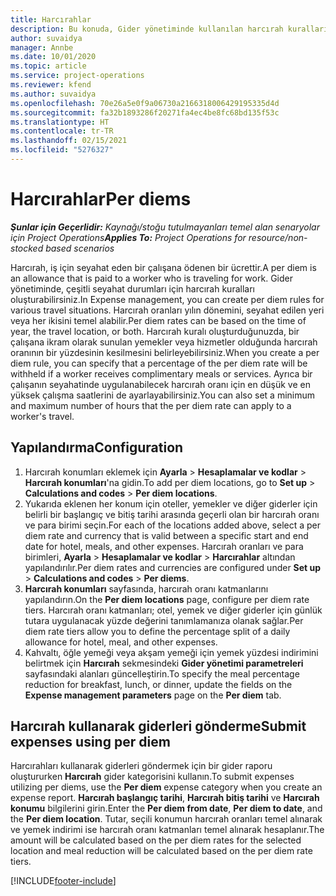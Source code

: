 ```yaml
---
title: Harcırahlar
description: Bu konuda, Gider yönetiminde kullanılan harcırah kuralları hakkında bilgiler sağlanmaktadır.
author: suvaidya
manager: Annbe
ms.date: 10/01/2020
ms.topic: article
ms.service: project-operations
ms.reviewer: kfend
ms.author: suvaidya
ms.openlocfilehash: 70e26a5e0f9a06730a2166318006429195335d4d
ms.sourcegitcommit: fa32b1893286f20271fa4ec4be8fc68bd135f53c
ms.translationtype: HT
ms.contentlocale: tr-TR
ms.lasthandoff: 02/15/2021
ms.locfileid: "5276327"
---
```

# <a name="per-diems"></a><span data-ttu-id="673c6-103">Harcırahlar</span><span class="sxs-lookup"><span data-stu-id="673c6-103">Per diems</span></span>

<span data-ttu-id="673c6-104">_**Şunlar için Geçerlidir:** Kaynağı/stoğu tutulmayanları temel alan senaryolar için Project Operations_</span><span class="sxs-lookup"><span data-stu-id="673c6-104">_**Applies To:** Project Operations for resource/non-stocked based scenarios_</span></span>


<span data-ttu-id="673c6-105">Harcırah, iş için seyahat eden bir çalışana ödenen bir ücrettir.</span><span class="sxs-lookup"><span data-stu-id="673c6-105">A per diem is an allowance that is paid to a worker who is traveling for work.</span></span> <span data-ttu-id="673c6-106">Gider yönetiminde, çeşitli seyahat durumları için harcırah kuralları oluşturabilirsiniz.</span><span class="sxs-lookup"><span data-stu-id="673c6-106">In Expense management, you can create per diem rules for  various travel situations.</span></span> <span data-ttu-id="673c6-107">Harcırah oranları yılın dönemini, seyahat edilen yeri veya her ikisini temel alabilir.</span><span class="sxs-lookup"><span data-stu-id="673c6-107">Per diem rates can be based on the time of year, the travel location, or both.</span></span> <span data-ttu-id="673c6-108">Harcırah kuralı oluşturduğunuzda, bir çalışana ikram olarak sunulan yemekler veya hizmetler olduğunda harcırah oranının bir yüzdesinin kesilmesini belirleyebilirsiniz.</span><span class="sxs-lookup"><span data-stu-id="673c6-108">When you create a per diem  rule, you can specify that a percentage of the per diem rate will be withheld if a worker receives complimentary meals or services.</span></span> <span data-ttu-id="673c6-109">Ayrıca bir çalışanın seyahatinde uygulanabilecek harcırah oranı için en düşük ve en yüksek çalışma saatlerini de ayarlayabilirsiniz.</span><span class="sxs-lookup"><span data-stu-id="673c6-109">You can also set a minimum and maximum number of hours that the per diem rate can apply to a worker's travel.</span></span>

## <a name="configuration"></a><span data-ttu-id="673c6-110">Yapılandırma</span><span class="sxs-lookup"><span data-stu-id="673c6-110">Configuration</span></span> 

1. <span data-ttu-id="673c6-111">Harcırah konumları eklemek için **Ayarla** > **Hesaplamalar ve kodlar** > **Harcırah konumları**'na gidin.</span><span class="sxs-lookup"><span data-stu-id="673c6-111">To add per diem locations, go to **Set up** > **Calculations and codes** > **Per diem locations**.</span></span>
2. <span data-ttu-id="673c6-112">Yukarıda eklenen her konum için oteller, yemekler ve diğer giderler için belirli bir başlangıç ve bitiş tarihi arasında geçerli olan bir harcırah oranı ve para birimi seçin.</span><span class="sxs-lookup"><span data-stu-id="673c6-112">For each of the locations added above, select a per diem rate and currency that is valid between a specific start and end date for hotel, meals, and other expenses.</span></span> <span data-ttu-id="673c6-113">Harcırah oranları ve para birimleri, **Ayarla** > **Hesaplamalar ve kodlar** > **Harcırahlar** altından yapılandırılır.</span><span class="sxs-lookup"><span data-stu-id="673c6-113">Per diem rates and currencies are configured under **Set up** > **Calculations and codes** > **Per diems**.</span></span>
3. <span data-ttu-id="673c6-114">**Harcırah konumları** sayfasında, harcırah oranı katmanlarını yapılandırın.</span><span class="sxs-lookup"><span data-stu-id="673c6-114">On the **Per diem locations** page, configure per diem rate tiers.</span></span> <span data-ttu-id="673c6-115">Harcırah oranı katmanları; otel, yemek ve diğer giderler için günlük tutara uygulanacak yüzde değerini tanımlamanıza olanak sağlar.</span><span class="sxs-lookup"><span data-stu-id="673c6-115">Per diem rate tiers allow you to define the percentage split of a daily allowance for hotel, meal, and other expenses.</span></span> 
4. <span data-ttu-id="673c6-116">Kahvaltı, öğle yemeği veya akşam yemeği için yemek yüzdesi indirimini belirtmek için **Harcırah** sekmesindeki **Gider yönetimi parametreleri** sayfasındaki alanları güncelleştirin.</span><span class="sxs-lookup"><span data-stu-id="673c6-116">To specify the meal percentage reduction for breakfast, lunch, or dinner, update the fields on the **Expense management parameters** page on the **Per diem** tab.</span></span> 
    
## <a name="submit-expenses-using-per-diem"></a><span data-ttu-id="673c6-117">Harcırah kullanarak giderleri gönderme</span><span class="sxs-lookup"><span data-stu-id="673c6-117">Submit expenses using per diem</span></span>
<span data-ttu-id="673c6-118">Harcırahları kullanarak giderleri göndermek için bir gider raporu oluştururken **Harcırah** gider kategorisini kullanın.</span><span class="sxs-lookup"><span data-stu-id="673c6-118">To submit expenses utilizing per diems, use the **Per diem** expense category when you create an expense report.</span></span> <span data-ttu-id="673c6-119">**Harcırah başlangıç tarihi**, **Harcırah bitiş tarihi** ve **Harcırah konumu** bilgilerini girin.</span><span class="sxs-lookup"><span data-stu-id="673c6-119">Enter the **Per diem from date**, **Per diem to date**,  and the **Per diem location**.</span></span> <span data-ttu-id="673c6-120">Tutar, seçili konumun harcırah oranları temel alınarak ve yemek indirimi ise harcırah oranı katmanları temel alınarak hesaplanır.</span><span class="sxs-lookup"><span data-stu-id="673c6-120">The amount will be calculated based on the per diem rates for the selected location and meal reduction will be calculated based on the per diem rate tiers.</span></span>


[!INCLUDE[footer-include](../includes/footer-banner.md)]